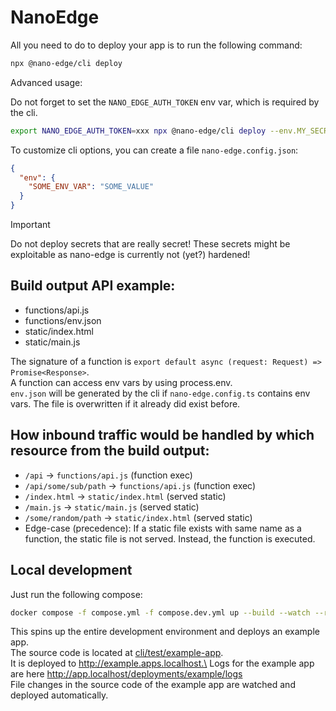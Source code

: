 # NanoEdge

All you need to do to deploy your app is to run the following command:
```sh
npx @nano-edge/cli deploy
```

Advanced usage:

Do not forget to set the `NANO_EDGE_AUTH_TOKEN` env var, which is required by the cli.
```sh
export NANO_EDGE_AUTH_TOKEN=xxx npx @nano-edge/cli deploy --env.MY_SECRET=$SOME_SECRET
```
To customize cli options, you can create a file `nano-edge.config.json`:
```json
{
  "env": {
    "SOME_ENV_VAR": "SOME_VALUE"
  }
}
```

> [!IMPORTANT]
> Do not deploy secrets that are really secret! These secrets might be exploitable as nano-edge is currently not (yet?) hardened!

## Build output API example:

- functions/api.js
- functions/env.json
- static/index.html
- static/main.js

The signature of a function is `export default async (request: Request) => Promise<Response>`.\
A function can access env vars by using process.env.\
`env.json` will be generated by the cli if `nano-edge.config.ts` contains env vars. The file is overwritten if it already did exist before.

## How inbound traffic would be handled by which resource from the build output:

- `/api` -> `functions/api.js` (function exec)
- `/api/some/sub/path` -> `functions/api.js` (function exec)
- `/index.html` -> `static/index.html` (served static)
- `/main.js` -> `static/main.js` (served static)
- `/some/random/path` -> `static/index.html` (served static)
- Edge-case (precedence): If a static file exists with same name as a function, the static file is
  not served.
  Instead, the function is executed.

## Local development

Just run the following compose:
```sh
docker compose -f compose.yml -f compose.dev.yml up --build --watch --remove-orphans
```
This spins up the entire development environment and deploys an example app.\
The source code is located at [cli/test/example-app](cli/test/example-app).\
It is deployed to http://example.apps.localhost.\
Logs for the example app are here http://app.localhost/deployments/example/logs \
File changes in the source code of the example app are watched and deployed automatically.
